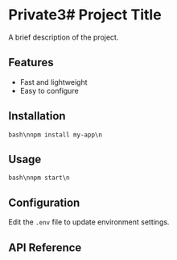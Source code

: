 # Private3# Project Title
A brief description of the project.
## Features
- Fast and lightweight
- Easy to configure
## Installation
```bash\nnpm install my-app\n```
## Usage
```bash\nnpm start\n```
## Configuration
Edit the `.env` file to update environment settings.
## API Reference
